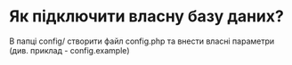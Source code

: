 # Як підключити власну базу даних?
В папці config/ створити файл config.php
та внести власні параметри (див. приклад - config.example)
